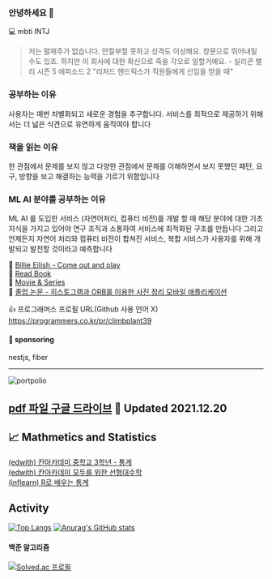 ### 안녕하세요 👋

💻 mbti INTJ  

> 저는 말재주가 없습니다. 안절부절 못하고 성격도 이상해요. 창문으로 뛰어내릴 수도 있죠. 하지만 이 회사에 대한 확신으로 죽을 각오로 일할거예요. - 실리콘 밸리 시즌 5 에피소드 2 "리처드 헨드릭스가 직원들에게 신임을 얻을 때"

### 공부하는 이유
사용자는 매번 차별화되고 새로운 경험을 추구합니다. 서비스를 최적으로 제공하기 위해서는 더 넓은 식견으로 유연하게 움직여야 합니다

### 책을 읽는 이유
한 관점에서 문제를 보지 않고 다양한 관점에서 문제를 이해하면서 보지 못했던 패턴, 요구, 방향을 보고 해결하는 능력을 기르기 위함입니다

### ML AI 분야를 공부하는 이유
ML AI 를 도입한 서비스 (자연어처리, 컴퓨터 비전)를 개발 할 때 해당 분야에 대한 기초 지식을 가지고 있어야 연구 조직과 소통하여 서비스에 최적화된 구조를 만듭니다 그리고 언제든지 자연어 처리와 컴퓨터 비전이 합쳐진 서비스, 복합 서비스가 사용자를 위해 개발되고 발전할 것이라고 예측합니다 


🎵 [Billie Eilish - Come out and play](https://www.youtube.com/watch?v=iPyGdP0kvAU)  
📖 [Read Book](https://github.com/sangjinsu/book)  
🎥 [Movie & Series](https://github.com/sangjinsu/movie-and-series)  
📓 [졸업 논문 - 히스토그램과 ORB를 이용한 사진 정리 모바일 애플리케이션](https://drive.google.com/file/d/1PHUl9XPJ6_ynw1nvDA3p2fm_bqbzqnSL/view?usp=sharing)

👍 프로그래머스 프로필 URL(Github 사용 언어 X)  
https://programmers.co.kr/pr/climbplant39

#### 🏅 sponsoring

nestjs, fiber

---

![portpolio](https://user-images.githubusercontent.com/48817731/146683193-276f0cec-58dc-49cf-b72b-6ed8a84a96b1.gif)


[pdf 파일 구글 드라이브](https://drive.google.com/file/d/1AUc7fd9vPckdLjbiVEWkRQymKAgoOa5F/view?usp=sharing)
💾 Updated 2021.12.20
---

## 📈 Mathmetics and Statistics

[(edwith) 칸아카데미 중학교 3학년 - 통계](https://climbplant39.tistory.com/55?category=992116)  
[(edwith) 칸아카데미 모두를 위한 선형대수학](https://github.com/jinsuSang/linear-algebra-for-everyone)  
[(inflearn) R로 배우는 통계](https://github.com/jinsuSang/Statistics-learned-by-R)

<!--
**jinsuSang/jinsuSang** is a ✨ _special_ ✨ repository because its `README.md` (this file) appears on your GitHub profile.

Here are some ideas to get you started:

- 🔭 I’m currently working on ...
- 🌱 I’m currently learning ...
- 👯 I’m looking to collaborate on ...
- 🤔 I’m looking for help with ...
- 💬 Ask me about ...
- 📫 How to reach me: ...
- 😄 Pronouns: ...
- ⚡ Fun fact: ...
-->

## Activity

[![Top Langs](https://github-readme-stats.vercel.app/api/top-langs/?username=sangjinsu&exclude_repo=JaeEon-Ryu/BeaM4,openCVFeatureMatchingList,opencvFeatureMatching,jinsuSang,numpy-basic,recommendation-system)](https://github.com/jinsuSang/github-readme-stats)
[![Anurag's GitHub stats](https://github-readme-stats.vercel.app/api?username=sangjinsu)](https://github.com/anuraghazra/github-readme-stats)
#### 백준 알고리즘
[![Solved.ac
프로필](http://mazassumnida.wtf/api/v2/generate_badge?boj=climbplant39)](https://solved.ac/climbplant39)

